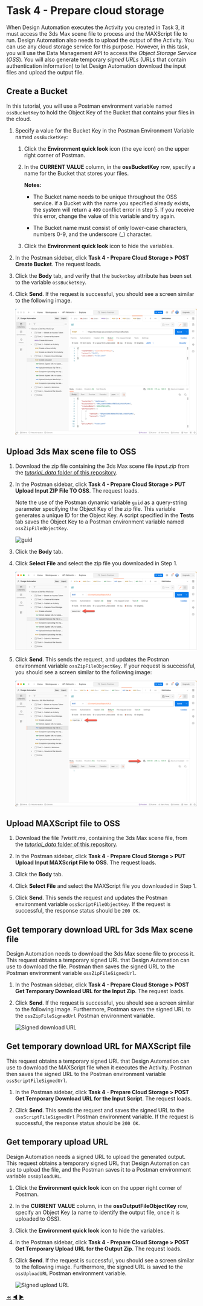 # Task 4 - Prepare cloud storage

When Design Automation executes the Activity you created in Task 3, it must access the 3ds Max scene file to process and the MAXScript file to run. Design Automation also needs to upload the output of the Activity. You can use any cloud storage service for this purpose. However, in this task, you will use the Data Management API to access the *Object Storage Service* (*OSS*). You will also generate temporary *signed URLs* (URLs that contain authentication information) to let Design Automation download the input files and upload the output file.

## Create a Bucket

In this tutorial, you will use a Postman environment variable named `ossBucketKey` to hold the Object Key of the Bucket that contains your files in the cloud.

1. Specify a value for the Bucket Key in the Postman Environment Variable named `ossBucketKey`:

    1. Click the **Environment quick look** icon (the eye icon) on the upper right corner of Postman.

    2. In the **CURRENT VALUE** column, in the **ossBucketKey** row, specify a name for the Bucket that stores your files.

        **Notes:**  
        - The Bucket name needs to be unique throughout the OSS service. if a Bucket with the name you specified already exists, the system will return a `409` conflict error in step 5. If you receive this error, change the value of this variable and try again.

        - The Bucket name must consist of only lower-case characters, numbers 0-9, and the underscore (_) character.

    3. Click the **Environment quick look** icon to hide the variables.

4. In the Postman sidebar, click **Task 4 - Prepare Cloud Storage > POST Create Bucket**. The request loads.

5. Click the **Body** tab, and verify that the `bucketkey` attribute has been set to the variable `ossBucketKey`.

5. Click **Send**. If the request is successful, you should see a screen similar to the following image.

    ![Successful Bucket Creation](../images/task4-sucessfull_bucket_creation.png "Successful Bucket Creation")

## Upload 3ds Max scene file to OSS

1. Download the zip file containing the 3ds Max scene file *input.zip* from the [*tutorial_data* folder of this repository](../tutorial_data).

2. In the Postman sidebar, click **Task 4 - Prepare Cloud Storage > PUT Upload Input ZIP File TO OSS**. The request loads.

    Note the use of the Postman dynamic variable `guid` as a query-string parameter specifying the Object Key of the zip file. This variable generates a unique ID for the Object Key. A script specified in the **Tests** tab saves the Object Key to a Postman environment variable named `ossZipFileObjectKey`.

    ![guid](../images/task4-guid.png "guid")

3. Click the **Body** tab.

4. Click **Select File** and select the zip file you downloaded in Step 1.

    ![Select file button](../images/task4-select_files_button.png "Select file button")

5. Click **Send**. This sends the request, and updates the Postman environment variable `ossZipFileObjectKey`. If your request is successful, you should see a screen similar to the following image:

    ![Successful upload of input file](../images/task4-successful_upload.png "Successful upload of input file")

## Upload MAXScript file to OSS

1. Download the file *Twistit.ms*, containing the 3ds Max scene file, from the [*tutorial_data* folder of this repository](../tutorial_data).

2. In the Postman sidebar, click **Task 4 - Prepare Cloud Storage > PUT Upload Input MAXScript File to OSS**. The request loads.

3. Click the **Body** tab.

4. Click **Select File** and select the MAXScript file you downloaded in Step 1.

5. Click **Send**. This sends the request and updates the Postman environment variable `ossScriptFileObjectKey`. If the request is successful, the response status should be `200 OK`.

## Get temporary download URL for 3ds Max scene file

Design Automation needs to download the 3ds Max scene file to process it. This request obtains a temporary signed URL that Design Automation can use to download the file. Postman then saves the signed URL to the Postman environment variable `ossZipFileSignedUrl`.

1. In the Postman sidebar, click **Task 4 - Prepare Cloud Storage > POST Get Temporary Download URL for the Input Zip**. The request loads.

2. Click **Send**. If the request is successful, you should see a screen similar to the following image. Furthermore, Postman saves the signed URL to the `ossZipFileSignedUrl` Postman environment variable.

    ![Signed download URL](../images/task4-signed_downloadurl.png "Signed download URL")

## Get temporary download URL for MAXScript file

This request obtains a temporary signed URL that Design Automation can use to download the MAXScript file when it executes the Activity. Postman then saves the signed URL to the Postman environment variable `ossScriptFileSignedUrl`.

1. In the Postman sidebar, click **Task 4 - Prepare Cloud Storage > POST Get Temporary Download URL for the Input Script**. The request loads.

2. Click **Send**. This sends the request and saves the signed URL to the `ossScriptFileSignedUrl` Postman environment variable. If the request is successful, the response status should be `200 OK`.

## Get temporary upload URL

Design Automation needs a signed URL to upload the generated output. This request obtains a temporary signed URL that Design Automation can use to upload the file, and the Postman saves it to a Postman environment variable `ossUploadURL`.

1. Click the **Environment quick look** icon on the upper right corner of Postman.

2. In the **CURRENT VALUE** column, in the **ossOutputFileObjectKey** row, specify an Object Key (a name to identify the output file, once it is uploaded to OSS).

3. Click the **Environment quick look** icon to hide the variables.

4. In the Postman sidebar, click **Task 4 - Prepare Cloud Storage > POST Get Temporary Upload URL for the Output Zip**. The request loads.

5. Click **Send**. If the request is successful, you should see a screen similar to the following image. Furthermore, the signed URL is saved to the `ossUploadURL` Postman environment variable.

    ![Signed upload URL](../images/task4-signed_uploadurl.png "Signed upload URL")

[:rewind:](../readme.md "readme.md") [:arrow_backward:](task-3.md "Previous task") [:arrow_forward:](task-5.md "Next task")
